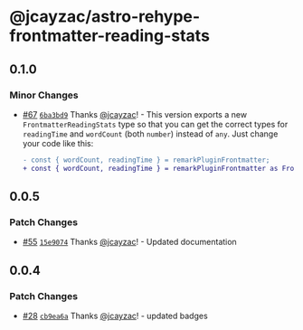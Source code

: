 # @jcayzac/astro-rehype-frontmatter-reading-stats

## 0.1.0

### Minor Changes

- [#67](https://github.com/jcayzac/copepod-modules/pull/67) [`6ba3bd9`](https://github.com/jcayzac/copepod-modules/commit/6ba3bd960159e7d5e40f53795d5c394d7351bd0f) Thanks [@jcayzac](https://github.com/jcayzac)! - This version exports a new `FrontmatterReadingStats` type so that you can get the correct types for `readingTime` and `wordCount` (both `number`) instead of `any`. Just change your code like this:

  ```patch
  - const { wordCount, readingTime } = remarkPluginFrontmatter;
  + const { wordCount, readingTime } = remarkPluginFrontmatter as FrontmatterReadingStats;
  ```

## 0.0.5

### Patch Changes

- [#55](https://github.com/jcayzac/copepod-modules/pull/55) [`15e9074`](https://github.com/jcayzac/copepod-modules/commit/15e90749018eca4596b70b4f17b79393ca3a5dde) Thanks [@jcayzac](https://github.com/jcayzac)! - Updated documentation

## 0.0.4

### Patch Changes

- [#28](https://github.com/jcayzac/copepod-modules/pull/28) [`cb9ea6a`](https://github.com/jcayzac/copepod-modules/commit/cb9ea6ad4137c55e81c649b0580da209f5f51ba3) Thanks [@jcayzac](https://github.com/jcayzac)! - updated badges
